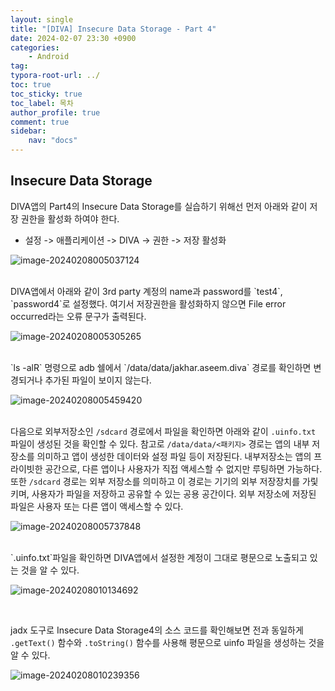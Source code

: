 ```yaml
---
layout: single
title: "[DIVA] Insecure Data Storage - Part 4"
date: 2024-02-07 23:30 +0900
categories: 
    - Android
tag: 
typora-root-url: ../
toc: true
toc_sticky: true
toc_label: 목차
author_profile: true
comment: true
sidebar:
    nav: "docs"
---
```


## Insecure Data Storage

DIVA앱의 Part4의 Insecure Data Storage를 실습하기 위해선 먼저 아래와 같이 저장 권한을 활성화 하여야 한다.

- 설정 -> 애플리케이션 -> DIVA -> 권한 -> 저장 활성화

![image-20240208005037124](/images/2024-02-07-diva-Insecure-data-storage4/image-20240208005037124.png)

<br>
DIVA앱에서 아래와 같이 3rd party 계정의 name과 password를 `test4`, `password4`로 설정했다. 여기서 저장권한을 활성화하지 않으면 File error occurred라는 오류 문구가 출력된다.

![image-20240208005305265](/images/2024-02-07-diva-Insecure-data-storage4/image-20240208005305265.png)

<br>
`ls -alR` 명령으로 adb 쉘에서 `/data/data/jakhar.aseem.diva` 경로를 확인하면 변경되거나 추가된 파일이 보이지 않는다.

![image-20240208005459420](/images/2024-02-07-diva-Insecure-data-storage4/image-20240208005459420.png)

<br>다음으로 외부저장소인 `/sdcard` 경로에서 파일을 확인하면 아래와 같이 `.uinfo.txt` 파일이 생성된 것을 확인할 수 있다. 참고로 `/data/data/<패키지>` 경로는 앱의 내부 저장소를 의미하고 앱이 생성한 데이터와 설정 파일 등이 저장된다. 내부저장소는 앱의 프라이빗한 공간으로, 다른 앱이나 사용자가 직접 액세스할 수 없지만 루팅하면 가능하다. 또한 `/sdcard` 경로는 외부 저장소를 의미하고 이 경로는 기기의 외부 저장장치를 가맃키며, 사용자가 파일을 저장하고 공유할 수 있는 공용 공간이다. 외부 저장소에 저장된 파일은 사용자 또는 다른 앱이 액세스할 수 있다.

![image-20240208005737848](/images/2024-02-07-diva-Insecure-data-storage4/image-20240208005737848.png)

<br>
`.uinfo.txt`파일을 확인하면 DIVA앱에서 설정한 계정이 그대로 평문으로 노출되고 있는 것을 알 수 있다. 

![image-20240208010134692](/images/2024-02-07-diva-Insecure-data-storage4/image-20240208010134692.png)

<br>

jadx 도구로 Insecure Data Storage4의 소스 코드를 확인해보면 전과 동일하게 `.getText()` 함수와 `.toString()` 함수를 사용해 평문으로 uinfo 파일을 생성하는 것을 알 수 있다. 

![image-20240208010239356](/images/2024-02-07-diva-Insecure-data-storage4/image-20240208010239356.png)